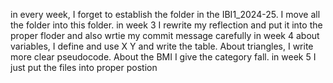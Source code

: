 in every week, I forget to establish the folder in the IBI1_2024-25. I move all the folder into this folder.
in week 3 I rewrite my reflection and put it into the proper floder and also wrtie my commit message carefully
in week 4 about variables, I define  and use X Y and write the  table.  About triangles, I write more clear pseudocode. About the BMI I give the category fall.
in week 5 I just put the files into proper postion